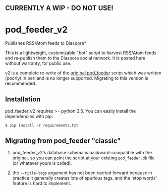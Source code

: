 ## CURRENTLY A WIP - DO NOT USE!

# pod_feeder_v2

Publishes RSS/Atom feeds to Diaspora*

This is a lightweight, customizable "bot" script to harvest RSS/Atom feeds and
re-publish them to the Diaspora social network. It is posted here without 
warranty, for public use.

v2 is a complete re-write of the
[original pod_feeder](https://github.com/rev138/pod_feeder) script which was 
written (poorly) in perl and is no longer supported. Migrating to this version
is recommended.

## Installation
pod_feeder_v2 requires >= python 3.5. You can easily install the dependencies
with pip:

`$ pip install -r requirements.txt`

## Migrating from pod_feeder "classic"
1. pod_feeder_v2's database schema is backward-compatible with the original, so
you can point the script at your existing `pod_feeder.db` file (or whatever
yours is called).

2. the `--title-tags` argument has not been carried forward because in practice 
it generally creates lots of spurious tags, and the 'stop words' feature is
hard to implement.
